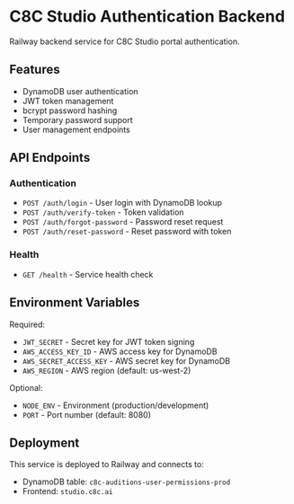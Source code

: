 # C8C Studio Authentication Backend

Railway backend service for C8C Studio portal authentication.

## Features

- DynamoDB user authentication
- JWT token management  
- bcrypt password hashing
- Temporary password support
- User management endpoints

## API Endpoints

### Authentication
- `POST /auth/login` - User login with DynamoDB lookup
- `POST /auth/verify-token` - Token validation
- `POST /auth/forgot-password` - Password reset request
- `POST /auth/reset-password` - Reset password with token

### Health
- `GET /health` - Service health check

## Environment Variables

Required:
- `JWT_SECRET` - Secret key for JWT token signing
- `AWS_ACCESS_KEY_ID` - AWS access key for DynamoDB
- `AWS_SECRET_ACCESS_KEY` - AWS secret key for DynamoDB  
- `AWS_REGION` - AWS region (default: us-west-2)

Optional:
- `NODE_ENV` - Environment (production/development)
- `PORT` - Port number (default: 8080)

## Deployment

This service is deployed to Railway and connects to:
- DynamoDB table: `c8c-auditions-user-permissions-prod`
- Frontend: `studio.c8c.ai`